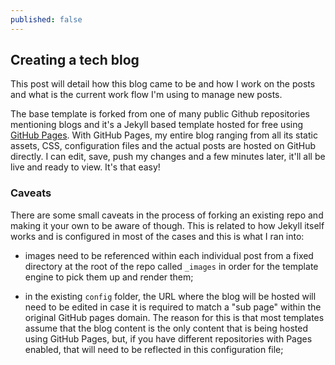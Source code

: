 ```yaml
---
published: false
---
```

## Creating a tech blog 

This post will detail how this blog came to be and how I work on the posts and what is the current work flow I'm using to manage new posts.

The base template is forked from one of many public Github repositories mentioning blogs and it's a Jekyll based template hosted for free using [GitHub Pages](https://pages.github.com/). With GitHub Pages, my entire blog ranging from all its static assets, CSS, configuration files and the actual posts are hosted on GitHub directly. I can edit, save, push my changes and a few minutes later, it'll all be live and ready to view. It's that easy! 

### Caveats

There are some small caveats in the process of forking an existing repo and making it your own to be aware of though. This is related to how Jekyll itself works and is configured in most of the cases and this is what I ran into:

- images need to be referenced within each individual post from a fixed directory at the root of the repo called `_images` in order for the template engine to pick them up and render them;

- in the existing `config` folder, the URL where the blog will be hosted will need to be edited in case it is required to match a "sub page" within the original GitHub pages domain. The reason for this is that most templates assume that the blog content is the only content that is being hosted using GitHub Pages, but, if you have different repositories with Pages enabled, that will need to be reflected in this configuration file;
